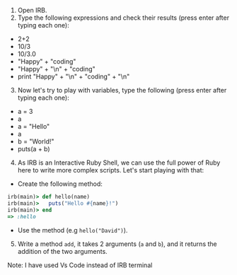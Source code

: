 1. Open IRB.
2. Type the following expressions and check their results (press enter after typing each one):
* 2+2
* 10/3
* 10/3.0
* "Happy" + "coding"
* "Happy" + "\n" +  "coding"
* print "Happy" + "\n" +  "coding" + "\n"

3. Now let's try to play with variables, type the following (press enter after typing each one):
* a = 3
* a
* a = "Hello"
* a
* b = "World!"
* puts(a + b)

4. As IRB is an Interactive Ruby Shell, we can use the full power of Ruby here to write more complex scripts. Let's start playing with that:
- Create the following method:
```ruby
irb(main)> def hello(name)
irb(main)>   puts("Hello #{name}!")
irb(main)> end
=> :hello
```

- Use the method (e.g `hello("David")`).
5. Write a method `add`, it takes 2 arguments (`a` and `b`), and it returns the addition of the two arguments.

Note: I have used Vs Code instead of IRB terminal
